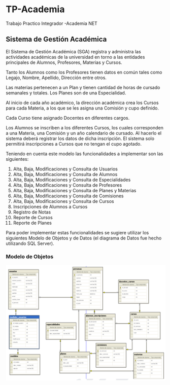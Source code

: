 # TP-Academia
Trabajo Practico Integrador -Academia NET

## Sistema de Gestión Académica


El Sistema de Gestión Académica (SGA) registra y administra las actividades académicas de la universidad en torno a las entidades principales de Alumnos, Profesores, Materias y Cursos.

Tanto los Alumnos como los Profesores tienen datos en común tales como Legajo, Nombre, Apellido, Dirección entre otros. 

Las materias pertenecen a un Plan y tienen cantidad de horas de cursado semanales y totales. Los Planes son de una Especialidad.

Al inicio de cada año académico, la dirección académica crea los Cursos para cada Materia, a los que se les asigna una Comisión y cupo definido. 

Cada Curso tiene asignado Docentes en diferentes cargos.

Los Alumnos se inscriben a los diferentes Cursos, los cuales corresponden a una Materia, una Comisión y un año calendario de cursado. Al hacerlo el sistema deberá registrar los datos de dicha inscripción. El sistema solo permitirá inscripciones a Cursos que no tengan el cupo agotado.

Teniendo en cuenta este modelo las funcionalidades a implementar son las siguientes:

1. Alta, Baja, Modificaciones y Consulta de Usuarios
2. Alta, Baja, Modificaciones y Consulta de Alumnos 
3. Alta, Baja, Modificaciones y Consulta de Especialidades
4. Alta, Baja, Modificaciones y Consulta de Profesores
5. Alta, Baja, Modificaciones y Consulta de Planes y Materias
6. Alta, Baja, Modificaciones y Consulta de Comisiones
7. Alta, Baja, Modificaciones y Consulta de Cursos
8. Inscripciones de Alumnos a Cursos
9. Registro de Notas
10. Reporte de Cursos
11. Reporte de Planes

Para poder implementar estas funcionalidades se sugiere utilizar los siguientes Modelo de Objetos y de Datos (el diagrama de Datos fue hecho utilizando SQL Server).

### Modelo de Objetos

![Modelo de datos](https://github.com/gabigaggiotti/TP-Academia/blob/6638e46adccc67f810a37d53cd60cffdcf1e16e7/Imagenes/Modelo%20de%20Datos.png)
